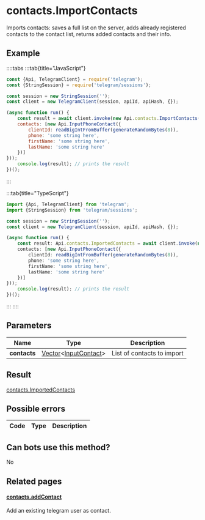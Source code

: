 # contacts.ImportContacts

Imports contacts: saves a full list on the server, adds already registered contacts to the contact list, returns added contacts and their info.



## Example

::::tabs
:::tab{title="JavaScript"}
```js
const {Api, TelegramClient} = require('telegram');
const {StringSession} = require('telegram/sessions');

const session = new StringSession('');
const client = new TelegramClient(session, apiId, apiHash, {});

(async function run() {
    const result = await client.invoke(new Api.contacts.ImportContacts({
    contacts: [new Api.InputPhoneContact({
        clientId: readBigIntFromBuffer(generateRandomBytes(8)),
        phone: 'some string here',
        firstName: 'some string here',
        lastName: 'some string here'
    })]
}));
    console.log(result); // prints the result
})();
```
:::

:::tab{title="TypeScript"}
```ts
import {Api, TelegramClient} from 'telegram';
import {StringSession} from 'telegram/sessions';

const session = new StringSession('');
const client = new TelegramClient(session, apiId, apiHash, {});

(async function run() {
    const result: Api.contacts.ImportedContacts = await client.invoke(new Api.contacts.ImportContacts({
    contacts: [new Api.InputPhoneContact({
        clientId: readBigIntFromBuffer(generateRandomBytes(8)),
        phone: 'some string here',
        firstName: 'some string here',
        lastName: 'some string here'
    })]
}));
    console.log(result); // prints the result
})();
```
:::
::::



## Parameters

| Name | Type | Description |
| :--: | ---- | ----------- |
| **contacts** | [Vector](https://core.telegram.org/type/Vector%20t)<[InputContact](https://core.telegram.org/type/InputContact)> | List of contacts to import 


## Result

[contacts.ImportedContacts](https://core.telegram.org/type/contacts.ImportedContacts)



## Possible errors

| Code | Type | Description |
| :--: | ---- | ----------- |


## Can bots use this method?

No

## Related pages

#### [contacts.addContact](https://core.telegram.org/method/contacts.addContact)

Add an existing telegram user as contact.




